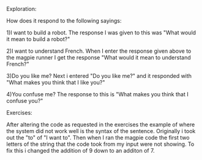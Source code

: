 Exploration:

How does it respond to the following sayings:

1)I want to build a robot.
	The response I was given to this was "What would it mean to build a robot?"

2)I want to understand French.
	When I enter the response given above to the magpie runner I get the response "What would it mean to understand French?"

3)Do you like me? 
	Next i entered "Do you like me?" and it responded with "What makes you think that I like you?"

4)You confuse me?
	The response to this is "What makes you think that I confuse you?"

Exercises:

After altering the code as requested in the exercises the example of where the system did not work well is the syntax of the sentence. Originally i took out the "to" of "I want to". Then when I ran the magpie code the first two letters of the string that the code took from my input were not showing. To fix this i changed the addition of 9 down to an additon of 7.